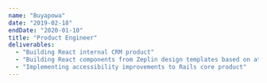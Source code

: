 ```yaml
---
name: "Buyapowa"
date: "2019-02-18"
endDate: "2020-01-10"
title: "Product Engineer"
deliverables:
  - "Building React internal CRM product"
  - "Building React components from Zeplin design templates based on atomic design principles"
  - "Implementing accessibility improvements to Rails core product"
---
```

